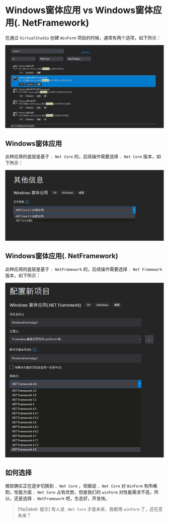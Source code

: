 # Windows窗体应用 vs Windows窗体应用(. NetFramework)

在通过 `VirtualStudio` 创建 `WinForm` 项目的时候，通常有两个选项，如下所示：

![winform可选类型](assets/images/winform可选类型.png)

## Windows窗体应用

此种应用的底层是基于 `. Net Core` 的，后续操作需要选择 `. Net Core` 版本，如下所示：

![winForm不带framework后续选择](assets/images/winForm不带framework后续选择.png)

## Windows窗体应用(. NetFramework) 

此种应用的底层是基于 `. NetFramework` 的，后续操作需要选择 `. Net Framework` 版本，如下所示：

![winForm带framework后续选择](assets/images/winForm带framework后续选择.png)

## 如何选择

微软确实正在逐步切换到 `. Net Core` ，但据说 `. Net Core` 对 `WinForm` 有所阉割，性能方面 `. Net Core` 占有优势，但是我们的 `winForm` 对性能需求不高，所以，还是选择 `. NetFramework` 吧，生态好，开发快。

> [!tip|label: 提示]
> 有人说 `.Net Core` 才是未来，我都用 `winForm` 了，还在意未来？
